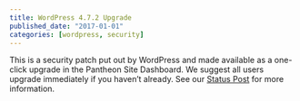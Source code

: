 ```yaml
---
title: WordPress 4.7.2 Upgrade
published_date: "2017-01-01"
categories: [wordpress, security]
---
```

This is a security patch put out by WordPress and made available as a one-click upgrade in the Pantheon Site Dashboard. We suggest all users upgrade immediately if you haven’t already. See our [Status Post](https://status.pantheon.io/incidents/xb3w9xc5fdgp) for more information.
